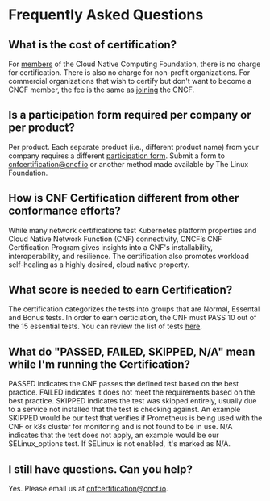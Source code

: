 # Frequently Asked Questions

## What is the cost of certification?
For [members](https://www.cncf.io/about/members/) of the Cloud Native Computing Foundation, there is no charge for certification. There is also no charge for non-profit organizations. For commercial organizations that wish to certify but don't want to become a CNCF member, the fee is the same as [joining](https://www.cncf.io/about/join/) the CNCF.

## Is a participation form required per company or per product?
Per product. Each separate product (i.e., different product name) from your company requires a different [participation form](https://github.com/cncf/cnf-certification/blob/main/Certified_CNF_Form.md). Submit a form to cnfcertification@cncf.io or another method made available by The Linux Foundation.

## How is CNF Certification different from other conformance efforts?
While many network certifications test Kubernetes platform properties and Cloud Native Network Function (CNF) connectivity, CNCF’s CNF Certification Program gives insights into a CNF's installability, interoperability, and resilience. The certification also promotes workload self-healing as a highly desired, cloud native property.

## What score is needed to earn Certification?
The certification categorizes the tests into groups that are Normal, Essental and Bonus tests. In order to earn certiciation, the CNF must PASS 10 out of the 15 essential tests. You can review the list of tests [here](docs/CNFCertification-1.1-beta.md).

## What do "PASSED, FAILED, SKIPPED, N/A" mean while I'm running the Certification?
PASSED indicates the CNF passes the defined test based on the best practice. FAILED indicates it does not meet the requirements based on the best practice. SKIPPED indicates the test was skipped entirely, usually due to a service not installed that the test is checking against. An example SKIPPED would be our test that verifies if Prometheus is being used with the CNF or k8s cluster for monitoring and is not found to be in use. N/A indicates that the test does not apply, an example would be our SELinux_options test. If SELinux is not enabled, it's marked as N/A.

## I still have questions. Can you help?
Yes. Please email us at cnfcertification@cncf.io.
